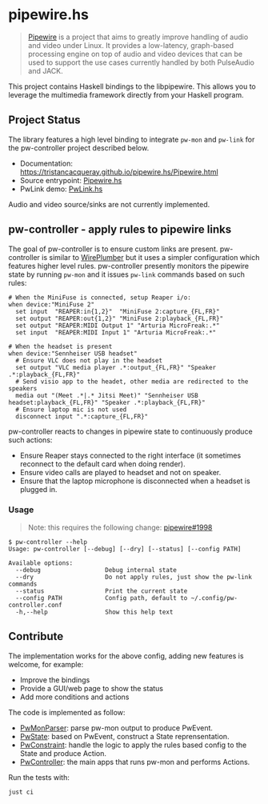 # pipewire.hs

> [Pipewire](https://pipewire.org) is a project that aims to greatly improve handling of audio and video under Linux. It provides a low-latency, graph-based processing engine on top of audio and video devices that can be used to support the use cases currently handled by both PulseAudio and JACK.

This project contains Haskell bindings to the libpipewire.
This allows you to leverage the multimedia framework directly from your Haskell program.

## Project Status

The library features a high level binding to integrate `pw-mon` and `pw-link` for the pw-controller project described below.

- Documentation: <https://tristancacqueray.github.io/pipewire.hs/Pipewire.html>
- Source entrypoint: [Pipewire.hs](./pipewire/src/Pipewire.hs)
- PwLink demo: [PwLink.hs](./pipewire/examples/PwLink.hs)

Audio and video source/sinks are not currently implemented.


## pw-controller - apply rules to pipewire links

The goal of pw-controller is to ensure custom links are present.
pw-controller is similar to [WirePlumber][wireplumber] but it uses a simpler configuration which features higher level rules.
pw-controller presently monitors the pipewire state by running `pw-mon` and it issues `pw-link` commands based on such rules:

```
# When the MiniFuse is connected, setup Reaper i/o:
when device:"MiniFuse 2"
  set input  "REAPER:in{1,2}"  "MiniFuse 2:capture_{FL,FR}"
  set output "REAPER:out{1,2}" "MiniFuse 2:playback_{FL,FR}"
  set output "REAPER:MIDI Output 1" "Arturia MicroFreak:.*"
  set input  "REAPER:MIDI Input 1" "Arturia MicroFreak:.*"

# When the headset is present
when device:"Sennheiser USB headset"
  # Ensure VLC does not play in the headset
  set output "VLC media player .*:output_{FL,FR}" "Speaker .*:playback_{FL,FR}"
  # Send visio app to the headet, other media are redirected to the speakers
  media out "(Meet .*|.* Jitsi Meet)" "Sennheiser USB headset:playback_{FL,FR}" "Speaker .*:playback_{FL,FR}"
  # Ensure laptop mic is not used
  disconnect input ".*:capture_{FL,FR}"
```

pw-controller reacts to changes in pipewire state to continuously produce such actions:

- Ensure Reaper stays connected to the right interface (it sometimes reconnect to the default card when doing render).
- Ensure video calls are played to headset and not on speaker.
- Ensure that the laptop microphone is disconnected when a headset is plugged in.

### Usage

> Note: this requires the following change: [pipewire#1998](https://gitlab.freedesktop.org/pipewire/pipewire/-/merge_requests/1998)

```ShellSession
$ pw-controller --help
Usage: pw-controller [--debug] [--dry] [--status] [--config PATH]

Available options:
  --debug                  Debug internal state
  --dry                    Do not apply rules, just show the pw-link commands
  --status                 Print the current state
  --config PATH            Config path, default to ~/.config/pw-controller.conf
  -h,--help                Show this help text
```

## Contribute

The implementation works for the above config, adding new features is welcome, for example:

- Improve the bindings
- Provide a GUI/web page to show the status
- Add more conditions and actions

The code is implemented as follow:

- [PwMonParser](./PwMonParser.hs): parse pw-mon output to produce PwEvent.
- [PwState](./PwState.hs): based on PwEvent, construct a State reprensentation.
- [PwConstraint](./PwConstraint.hs): handle the logic to apply the rules based config to the State and produce Action.
- [PwController](./PwController.hs): the main apps that runs pw-mon and performs Actions.

Run the tests with:

```
just ci
```

[wireplumber]: https://docs.pipewire.org/group__api__pw__core.html
